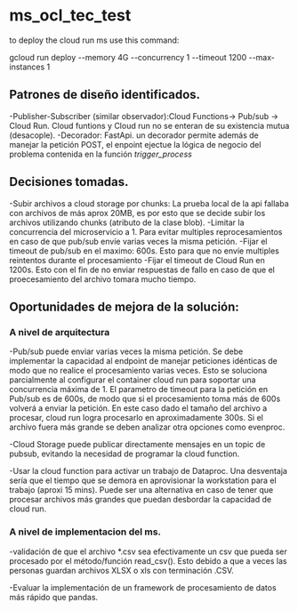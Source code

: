 # ms_ocl_tec_test

to deploy the cloud run ms use this command:

gcloud run deploy --memory 4G --concurrency 1 --timeout 1200 --max-instances 1


## Patrones de diseño identificados.
-Publisher-Subscriber (similar observador):Cloud Functions-> Pub/sub -> Cloud Run. Cloud funtions y Cloud run no se enteran de su existencia mutua (desacople). 
-Decorador: FastApi. un decorador permite además de manejar la petición POST, el enpoint ejectue la lógica de negocio del problema contenida en la función *trigger_process* 

## Decisiones tomadas.

-Subir archivos a cloud storage por chunks: La prueba local de la api fallaba con archivos de más aprox 20MB, es por esto que se decide subir los archivos utilizando chunks (atributo de la clase blob).
-Limitar la concurrencia del microservicio a 1. Para evitar multiples reprocesamientos en caso de que pub/sub envíe varias veces la misma petición. 
-Fijar el timeout de pub/sub en el maximo: 600s. Esto para que no envíe multiples reintentos durante el procesamiento
-Fijar el timeout de Cloud Run en 1200s. Esto con el fin de no enviar respuestas de fallo en caso de que el proecesamiento del archivo tomara mucho tiempo. 


## Oportunidades de mejora de la solución:

### A nivel de arquitectura
-Pub/sub puede enviar varias veces la misma petición. Se debe implementar la capacidad al endpoint de manejar peticiones idénticas de modo que no realice el procesamiento varias veces. Esto se soluciona parcialmente al configurar el container cloud run para soportar una concurrencia máxima de 1. El parametro de timeout para la petición en Pub/sub es de 600s, de modo que si el procesamiento toma más de 600s volverá a enviar la petición. En este caso dado el tamaño del archivo a procesar, cloud run logra procesarlo en aproximadamente 300s. Si el archivo fuera más grande se deben analizar otra opciones como evenproc. 

-Cloud Storage puede publicar directamente mensajes en un topic de pubsub, evitando la necesidad de programar la cloud function. 

-Usar la cloud function para activar un trabajo de Dataproc. Una desventaja sería que el tiempo que se demora en aprovisionar la workstation para el trabajo (aproxi 15 mins). Puede ser una alternativa en caso de tener que procesar archivos más grandes que puedan desbordar la capacidad de cloud run. 


### A nivel de implementacion del ms.
-validación de que el archivo *.csv sea efectivamente un csv que pueda ser procesado por el método/función read_csv(). Esto debido a que a veces las personas guardan archivos XLSX o xls con terminación .CSV. 

-Evaluar la implementación de un framework de procesamiento de datos más rápido que pandas. 

